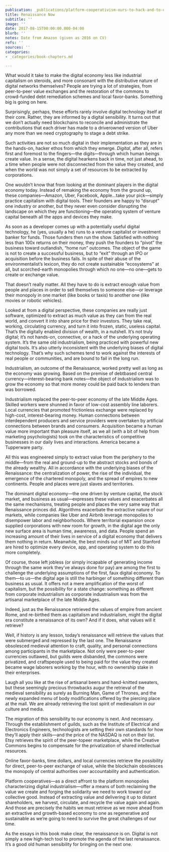 ```yaml
---
publication: _publications/platform-cooperativism-ours-to-hack-and-to-own.md
title: Renaissance Now
subtitle: ''
image: ''
date: 2017-08-15T00:00:00.000-04:00
blurb: ''
notes: Date from Amazon (given as 2016 on CV)
refs: ''
sources: ''
categories:
- _categories/book-chapters.md

---
```

What would it take to make the digital economy less like industrial capitalism on steroids, and more consonant with the distributive nature of digital networks themselves? People are trying a lot of strategies, from peer-to-peer value exchanges and the restoration of the commons to crowd-funded debt remediation schemes and local favor-banks. Something big is going on here. 

Surprisingly, perhaps, these efforts rarely involve digital technology itself at their core. Rather, they are informed by a digital sensibility. It turns out that we don’t actually need blockchains to reconcile and administrate the contributions that each driver has made to a driverowned version of Uber any more than we need cryptography to stage a debt strike. 

Such activities are not so much digital in their implementation as they are in the hands-on, hacker ethos from which they emerge. _Digital_, after all, refers first and foremost to the fingers—the digits—through which human beings create value. In a sense, the digital hearkens back in time, not just ahead, to a time when people were not disconnected from the value they created, and when the world was not simply a set of resources to be extracted by corporations. 

One wouldn’t know that from looking at the dominant players in the digital economy today. Instead of remaking the economy from the ground up, these companies—Amazon, Uber, Facebook, Apple…take your pick—simply practice capitalism with digital tools. Their founders are happy to “disrupt” one industry or another, but they never even consider disrupting the landscape on which they are functioning—the operating system of venture capital beneath all the apps and devices they make. 

As soon as a developer comes up with a potentially useful digital technology, he (yes, usually a he) runs to a venture capitalist or investment banker for funds. Those funders then run the show. Satisfied with nothing less than 100x returns on their money, they push the founders to “pivot” the business toward outlandish, “home run” outcomes. The object of the game is not to create a successful business, but to “exit” through an IPO or acquisition before the business fails. In spite of their abuse of the environmentalist’s lexicon, they do not create sustainable “ecosystems” at all, but scorched-earth monopolies through which no one—no one—gets to create or exchange value. 

That doesn’t really matter. All they have to do is extract enough value from people and places in order to sell themselves to someone else—or leverage their monopoly in one market (like books or taxis) to another one (like movies or robotic vehicles). 

Looked at from a digital perspective, these companies are really just software, optimized to extract as much value as they can from the real world, and convert it into share price for their investors. They take real, working, circulating currency, and turn it into frozen, static, useless capital. That’s the digitally enabled division of wealth, in a nutshell. It’s not truly digital; it’s not hands-on, connective, or a hack of the underlying operating system. It’s the same old industrialism, being practiced with powerful new digital tools. It’s also utterly inconsistent with the underlying biases of digital technology. That’s why such schemes tend to work against the interests of real people or communities, and are bound to fail in the long run. 

Industrialism, an outcome of the Renaissance, worked pretty well as long as the economy was growing. Based on the premise of debtbased central currency—interest-bearing bank notes—the object of industrialism was to grow the economy so that more money could be paid back to lenders than was borrowed. 

Industrialism replaced the peer-to-peer economy of the late Middle Ages. Skilled workers were shunned in favor of low-cost assembly line laborers. Local currencies that promoted frictionless exchange were replaced by high-cost, interest-bearing money. Human connections between interdependent producers and service providers were overtaken by artificial connections between brands and consumers. Acquisition became a human value more important than pleasure itself, as we all (with a bit of help from marketing psychologists) took on the characteristics of competitive businesses in our daily lives and interactions. America became a Tupperware party. 

All this was engineered simply to extract value from the periphery to the middle—from the real and ground-up to the abstract stocks and bonds of the already wealthy. All in accordance with the underlying biases of the Renaissance: the centralization of power, the rise of the individual, the emergence of the chartered monopoly, and the spread of empires to new continents. People and places were just slaves and territories. 

The dominant digital economy—the one driven by venture capital, the stock market, and business as usual—expresses these values and exacerbates all the same mechanisms, treating people and places the very same way that Renaissance princes did. Algorithms exacerbate the extractive nature of our markets, while companies like Uber and Airbnb leverage monopolies to disempower labor and neighborhoods. Where territorial expansion once supplied corporations with new room for growth, in the digital age the only new surface area is human time, awareness, and data. People spend an increasing amount of their lives in service of a digital economy that delivers them nothing in return. Meanwhile, the best minds out of MIT and Stanford are hired to optimize every device, app, and operating system to do this more completely. 

Of course, those left jobless (or simply incapable of generating income through the same work they’ve always done for pay) are among the first to challenge the underlying assumptions of the first, faux digital economy. To them—to us—the digital age is still the harbinger of something different than business as usual. It offers not a mere amplification of the worst of capitalism, but the possibility for a state change: something as different from corporate industrialism as corporate industrialism was from the artisanal marketplace of the late Middle Ages. 

Indeed, just as the Renaissance retrieved the values of empire from ancient Rome, and re-birthed them as capitalism and industrialism, might the digital era constitute a renaissance of its own? And if it does, what values will it retrieve? 

Well, if history is any lesson, today’s renaissance will retrieve the values that were submerged and repressed by the last one. The Renaissance obsolesced medieval attention to craft, quality, and personal connections among participants in the marketplace. Not only were peer-to-peer currencies outlawed, but guilds were disbanded, the commons were privatized, and craftspeople used to being paid for the value they created became wage laborers working by the hour, with no ownership stake in their enterprises. 

Laugh all you like at the rise of artisanal beers and hand-knitted sweaters, but these seemingly precious throwbacks augur the retrieval of the medieval sensibility as surely as Burning Man, Game of Thrones, and the newly expanded menu of body modifications offered by the piercing place at the mall. We are already retrieving the lost spirit of medievalism in our culture and media. 

The migration of this sensibility to our economy is next. And necessary. Through the establishment of guilds, such as the Institute of Electrical and Electronics Engineers, technologists are setting their own standards for how they’ll apply their skills—and the price of the NASDAQ is not on their list. Etsy retrieves the spirit of the peer-topeer marketplace, while the Creative Commons begins to compensate for the privatization of shared intellectual resources. 

Online favor-banks, time dollars, and local currencies retrieve the possibility for direct, peer-to-peer exchange of value, while the blockchain obsolesces the monopoly of central authorities over accountability and authentication. 

Platform cooperatives—as a direct affront to the platform monopolies characterizing digital industrialism—offer a means of both reclaiming the value we create and forging the solidarity we need to work toward our collective good. Instead of extracting value and delivering it up to distant shareholders, we harvest, circulate, and recycle the value again and again. And those are precisely the habits we must retrieve as we move ahead from an extractive and growth-based economy to one as regenerative and sustainable as we’re going to need to survive the great challenges of our time. 

As the essays in this book make clear, the renaissance is on. Digital is not simply a new high-tech tool to promote the agenda of the last renaissance. It’s a good old human sensibility for bringing on the next one.